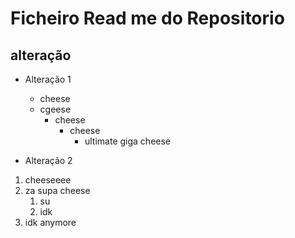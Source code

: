 # Ficheiro Read me do Repositorio
## alteração

- Alteração 1
    - cheese
    - cgeese
        - cheese
            - cheese
                - ultimate giga cheese

- Alteração 2 
1. cheeseeee
2. za supa cheese
    1. su
    2. idk
3. idk anymore



